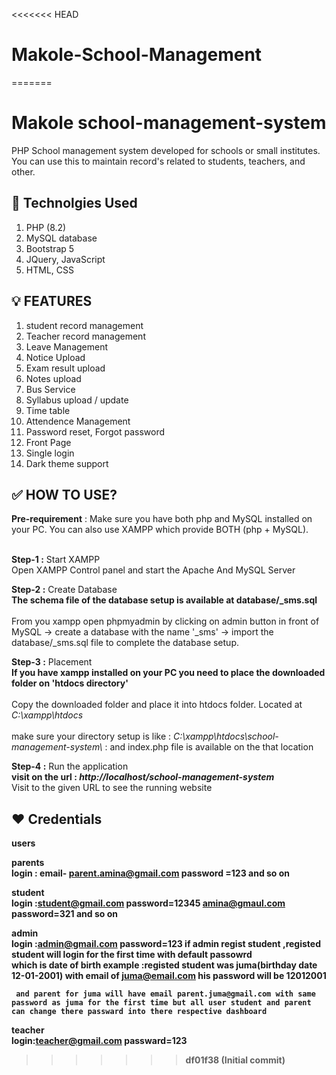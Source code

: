 <<<<<<< HEAD
# Makole-School-Management
=======
# Makole school-management-system 
PHP School management system developed for schools or small institutes. You can use this to maintain record's related to students, teachers, and other.

## 🥏 Technolgies Used 
  1. PHP (8.2) 
  2. MySQL database
  3. Bootstrap 5
  4. JQuery, JavaScript
  5. HTML, CSS

## 💡 FEATURES 
  1. student record management
  2. Teacher record management 
  3. Leave Management
  4. Notice Upload 
  5. Exam result upload
  6. Notes upload
  7. Bus Service  
  8. Syllabus upload / update
  9. Time table
  10. Attendence Management
  11. Password reset, Forgot password
  12. Front Page 
  13. Single login
  14. Dark theme support



## ✅ HOW TO USE?

  <b>Pre-requirement</b> : Make sure you have both php and MySQL installed on your PC. You can also use XAMPP which provide BOTH (php + MySQL).<br><br>

 <b>Step-1 :</b> Start XAMPP <br>
   Open XAMPP Control panel and start the Apache And MySQL Server  <br>

 <b>Step-2 :</b> Create Database <br>
   <b>The schema file of the database setup is available at database/_sms.sql </b>
   <br><br>
   From you xampp open phpmyadmin by clicking on admin button in front of MySQL -> create a database with the name '_sms' -> import the  database/_sms.sql file to complete the database setup.<br>

<b>Step-3 :</b> Placement <br>
   <b> If you have xampp installed on your PC you need to place the downloaded folder on 'htdocs directory' </b>
   <br><br>
   Copy the downloaded folder and place it into htdocs folder. Located at <i>C:\xampp\htdocs</i>
   <br><br>
   make sure your directory setup is like : <i>C:\xampp\htdocs\school-management-system\ </i> : and index.php file is available on the that location

<b>Step-4 :</b> Run the application <br>
   <b> visit on the url : <i>http://localhost/school-management-system</i> </b>
   <br> Visit to the given URL to see the running website
   

## ❤️ Credentials


<b>users <br>

<b>parents<br>
login : email- parent.amina@gmail.com password =123
        and so on

<b>student<br>
login :student@gmail.com password=12345
        amina@gmaul.com password=321
        and so on

<b>admin<br>
login :admin@gmail.com password=123
      if admin regist student ,registed student will login for the first time with default passowrd <br>
      which is date of birth example :registed student was juma(birthday date 12-01-2001) with email of juma@email.com his password will be 12012001 <br>

     and parent for juma will have email parent.juma@gmail.com with same password as juma for the first time but all user student and parent can change there passward into there respective dashboard

<b>teacher<br>
login:teacher@gmail.com passward=123
>>>>>>> df01f38 (Initial commit)

